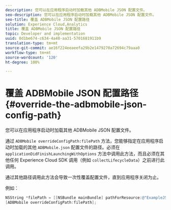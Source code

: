 ```yaml
---
description: 您可以在应用程序启动时加载其他 ADBMobile JSON 配置文件。
seo-description: 您可以在应用程序启动时加载其他 ADBMobile JSON 配置文件。
seo-title: 覆盖 ADBMobile JSON 配置路径
solution: Experience Cloud,Analytics
title: 覆盖 ADBMobile JSON 配置路径
topic: Developer and implementation
uuid: 0d1be674-c634-4a48-aa31-5701681911b9
translation-type: tm+mt
source-git-commit: ae16f224eeaeefa29b2e1479270a72694c79aaa0
workflow-type: tm+mt
source-wordcount: '120'
ht-degree: 100%

---
```



# 覆盖 ADBMobile JSON 配置路径 {#override-the-adbmobile-json-config-path}

您可以在应用程序启动时加载其他 ADBMobile JSON 配置文件。

通过 `ADBMobile overrideConfigPath:filePath` 方法，您能够指定在应用程序启动时加载的其他 `ADBMobile.json` 配置文件的路径。必须在 `applicationDidFinishLaunchingWithOptions` 方法中调用此方法，而且必须在其他任何 Experience Cloud SDK 调用（例如 `collectLifecycleData`）之前进行此调用。

通过其他路径调用此方法会导致一次性覆盖配置文件，直到应用程序关闭为止。

例如：

```objective-c
NSString *filePath = [[NSBundle mainBundle] pathForResource:@"ExampleJSONFile" ofType:@"json"]; 
[ADBMobile overrideConfigPath:filePath];
```

